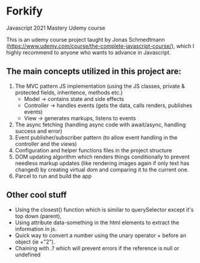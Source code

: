 # Forkify

Javascript 2021 Mastery Udemy course

This is an udemy course project taught by Jonas Schmedtmann (https://www.udemy.com/course/the-complete-javascript-course/), which I highly recommend to anyone who wants to advance in Javascript.

## The main concepts utilized in this project are:

1. The MVC pattern JS implementation (using the JS classes, private & protected fields, inheritence, methods etc.)
   - Model -> contains state and side effects
   - Controller -> handles events (gets the data, calls renders, publishes events)
   - View -> generates markups, listens to events
2. The async fetching (handling async code with await/async, handling success and error)
3. Event publisher/subscriber pattern (to allow event handling in the controller and the views)
4. Configuration and helper functions files in the project structure
5. DOM updating algorithm which renders things conditionally to prevent needless markup updates (like rendering images again if only text has changed) by creating virtual dom and comparing it to the current one.
6. Parcel to run and build the app

## Other cool stuff

- Using the closest() function which is similar to querySelector except it's top down (parent),
- Using attribute data-something in the html elements to extract the information in js.
- Quick way to convert a number using the unary operator + before an object (ie +"2").
- Chaining with .? which will prevent errors if the reference is null or undefined

